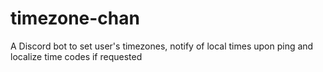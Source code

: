 # timezone-chan
A Discord bot to set user's timezones, notify of local times upon ping and localize time codes if requested

